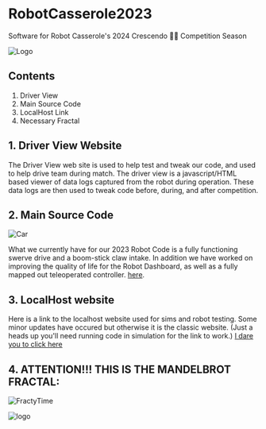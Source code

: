 # RobotCasserole2023
Software for Robot Casserole's 2024 Crescendo 🎸🎵 Competition Season

![Logo](ReadMeImages/Donut_Shirt_Colored_FINAL-1.jpg)

## Contents
1. Driver View
2. Main Source Code
3. LocalHost Link
4. Necessary Fractal

## 1. Driver View Website
  The Driver View web site is used to help test and tweak our code, and used to help drive team during match. The driver view is a javascript/HTML based viewer of data logs captured from the robot during operation. These data logs are then used to tweak code before, during, and after competition. 

## 2. Main Source Code
![Car](ReadMeImages/Vroom_Vroom.jfif)
  
  What we currently have for our 2023 Robot Code is a fully functioning swerve drive and a boom-stick claw intake.  In addition we have worked on improving the quality of life for the Robot Dashboard, as well as a fully mapped out teleoperated controller.
   [here](https://github.com/RobotCasserole1736/RobotCasserole2023/tree/main/RobotCode).
  
## 3. LocalHost website 
  Here is a link to the localhost website used for sims and robot testing.  Some minor updates have occured but otherwise it is the classic website.
  (Just a heads up you'll need running code in simulation for the link to work.)
  [I dare you to click here](http://localhost:5805/)

## 4. ATTENTION!!! THIS IS THE MANDELBROT FRACTAL:
  ![FractyTime](ReadMeImages/994890712c41a370aa5450dcde702782_w200.gif) 


![logo](ReadMeImages/our%20logo%20whoo.png)

